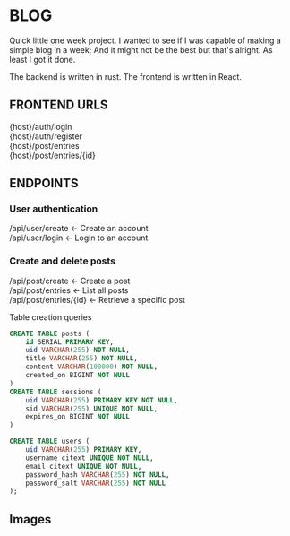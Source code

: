 # BLOG <br>
Quick little one week project. I wanted to see if I was capable of making a simple blog in a week; And it might not be the best but that's alright. As least I got it done.

The backend is written in rust.
The frontend is written in React.

## FRONTEND URLS
{host}/auth/login<br>
{host}/auth/register<br>
{host}/post/entries<br>
{host}/post/entries/{id}<br>

## ENDPOINTS

### User authentication
/api/user/create <- Create an account<br>
/api/user/login <- Login to an account<br>
### Create and delete posts
/api/post/create <- Create a post<br>
/api/post/entries <- List all posts<br>
/api/post/entries/{id} <- Retrieve a specific post<br>


Table creation queries
```sql
CREATE TABLE posts (
    id SERIAL PRIMARY KEY,
    uid VARCHAR(255) NOT NULL,
    title VARCHAR(255) NOT NULL,
    content VARCHAR(100000) NOT NULL,
    created_on BIGINT NOT NULL
)
CREATE TABLE sessions (
    uid VARCHAR(255) PRIMARY KEY NOT NULL,
    sid VARCHAR(255) UNIQUE NOT NULL,
    expires_on BIGINT NOT NULL
)

CREATE TABLE users (
    uid VARCHAR(255) PRIMARY KEY,
    username citext UNIQUE NOT NULL,
    email citext UNIQUE NOT NULL,
    password_hash VARCHAR(255) NOT NULL,
    password_salt VARCHAR(255) NOT NULL
);
```

## Images


